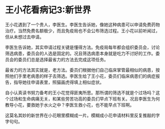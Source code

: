 # 王小花看病记3:新世界

王小花遇到了一个贵人，李医生。李医生告诉她，像她这种病患可以申请免费药物治疗。当然免费名额极少，而且免疫局也不会公布筛选过程。王小花以前听闻过，但从未想过去申请。

李医生告诉她，其实申请过程关键是懂得方法。免疫局每年都会组织委员会，讨论筛选病患，委员会的人选是固定的。况且筛选病患本身就是吃力不讨好的工作。委员会的委员们总是选择最省力的方法去完成这项任务。

最省力的方法其实就是，老方法。委员们根据他们自己临床掌管最相似的病患，按照他们手里老病患的样子去筛选。李医生给了王小花，委员们临床病患们的病症报告，指导她往申请表里，照猫画虎得填上相似症状。

自小认真读书努力备考的王小花觉得匪夷所思。那所谓的筛选不就是个过场吗？这个过场和生命病痛无关，和某些劳苦功高的委员们早点下班有关。况且李医生为何教导小花，要救她于水火之中？李医生救小花，也不能早点下班啊。

这莫名其妙的新世界在小花眼里模糊成一片。模糊成小花申请材料里反复推敲的字字句句。